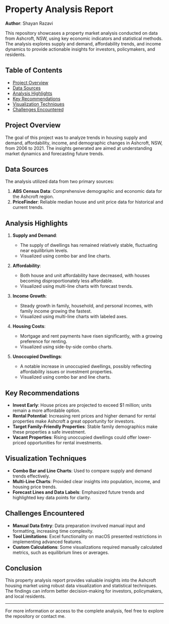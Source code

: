 # Property Analysis Report

**Author**: Shayan Razavi  

This repository showcases a property market analysis conducted on data from Ashcroft, NSW, using key economic indicators and statistical methods. The analysis explores supply and demand, affordability trends, and income dynamics to provide actionable insights for investors, policymakers, and residents.

## Table of Contents
- [Project Overview](#project-overview)
- [Data Sources](#data-sources)
- [Analysis Highlights](#analysis-highlights)
- [Key Recommendations](#key-recommendations)
- [Visualization Techniques](#visualization-techniques)
- [Challenges Encountered](#challenges-encountered)

## Project Overview

The goal of this project was to analyze trends in housing supply and demand, affordability, income, and demographic changes in Ashcroft, NSW, from 2006 to 2021. The insights generated are aimed at understanding market dynamics and forecasting future trends.

## Data Sources

The analysis utilized data from two primary sources:
1. **ABS Census Data**: Comprehensive demographic and economic data for the Ashcroft region.
2. **PriceFinder**: Reliable median house and unit price data for historical and current trends.

## Analysis Highlights

1. **Supply and Demand**:
   - The supply of dwellings has remained relatively stable, fluctuating near equilibrium levels.
   - Visualized using combo bar and line charts.

2. **Affordability**:
   - Both house and unit affordability have decreased, with houses becoming disproportionately less affordable.
   - Visualized using multi-line charts with forecast trends.

3. **Income Growth**:
   - Steady growth in family, household, and personal incomes, with family income growing the fastest.
   - Visualized using multi-line charts with labeled axes.

4. **Housing Costs**:
   - Mortgage and rent payments have risen significantly, with a growing preference for renting.
   - Visualized using side-by-side combo charts.

5. **Unoccupied Dwellings**:
   - A notable increase in unoccupied dwellings, possibly reflecting affordability issues or investment properties.
   - Visualized using combo bar and line charts.

## Key Recommendations

- **Invest Early**: House prices are projected to exceed $1 million; units remain a more affordable option.
- **Rental Potential**: Increasing rent prices and higher demand for rental properties make Ashcroft a great opportunity for investors.
- **Target Family-Friendly Properties**: Stable family demographics make these properties a safe investment.
- **Vacant Properties**: Rising unoccupied dwellings could offer lower-priced opportunities for rental investments.

## Visualization Techniques

- **Combo Bar and Line Charts**: Used to compare supply and demand trends effectively.
- **Multi-Line Charts**: Provided clear insights into population, income, and housing price trends.
- **Forecast Lines and Data Labels**: Emphasized future trends and highlighted key data points for clarity.

## Challenges Encountered

- **Manual Data Entry**: Data preparation involved manual input and formatting, increasing time complexity.
- **Tool Limitations**: Excel functionality on macOS presented restrictions in implementing advanced features.
- **Custom Calculations**: Some visualizations required manually calculated metrics, such as equilibrium lines or averages.

## Conclusion

This property analysis report provides valuable insights into the Ashcroft housing market using robust data visualization and statistical techniques. The findings can inform better decision-making for investors, policymakers, and local residents.

---

For more information or access to the complete analysis, feel free to explore the repository or contact me.
